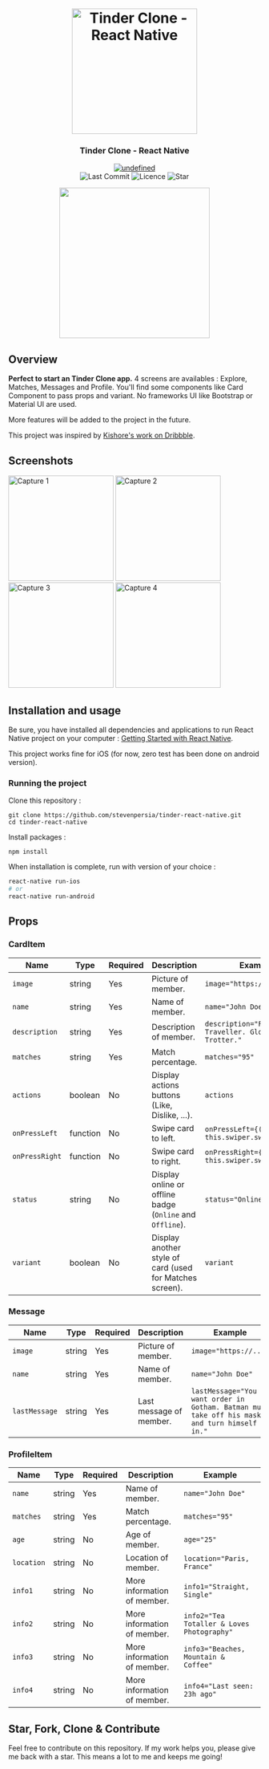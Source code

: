 <h1 align="center">
	<img
		width="250"
		alt="Tinder Clone - React Native"
		src="https://github.com/stevenpersia/tinder-react-native/blob/master/preview/tinder-clone-logo.gif">
</h1>
<h3 align="center">
	Tinder Clone - React Native
</h3>

<p align="center">
	<a href="https://discord.gg/qSEq7XE"><img alt="undefined" src="https://img.shields.io/discord/536625602967502889.svg?colorB=7289DA&label=discord&style=flat-square"></a>
	<br>
	<img alt="Last Commit" src="https://img.shields.io/github/last-commit/stevenpersia/tinder-react-native.svg?style=flat-square">
	<img alt="Licence" src="https://img.shields.io/github/license/stevenpersia/tinder-react-native.svg?style=flat-square">
	<img alt="Star" src="https://img.shields.io/badge/you%20like%20%3F-STAR%20ME-blue.svg?style=flat-square">
</p>

<p align="center">
	<img src="https://github.com/stevenpersia/tinder-react-native/blob/master/preview/tinderclone-preview.gif" width="300">
</p>


## Overview

**Perfect to start an Tinder Clone app.** 4 screens are availables : Explore, Matches, Messages and Profile. You'll find some components like Card Component to pass props and variant. No frameworks UI like Bootstrap or Material UI are used.

More features will be added to the project in the future.

This project was inspired by [Kishore's work on Dribbble](https://dribbble.com/shots/5631075-Dating-App-Sketch-Freebie-Day-334-365-Project365).


## Screenshots

<img
		width="210"
		alt="Capture 1"
		src="https://github.com/stevenpersia/tinder-react-native/blob/master/preview/capture-1.png">
<img
		width="210"
		alt="Capture 2"
		src="https://github.com/stevenpersia/tinder-react-native/blob/master/preview/capture-2.png">
<img
		width="210"
		alt="Capture 3"
		src="https://github.com/stevenpersia/tinder-react-native/blob/master/preview/capture-3.png">
<img
		width="210"
		alt="Capture 4"
		src="https://github.com/stevenpersia/tinder-react-native/blob/master/preview/capture-4.png">


## Installation and usage

Be sure, you have installed all dependencies and applications to run React Native project on your computer : [Getting Started with React Native](https://facebook.github.io/react-native/docs/getting-started).

This project works fine for iOS (for now, zero test has been done on android version).


### Running the project

Clone this repository :

```
git clone https://github.com/stevenpersia/tinder-react-native.git
cd tinder-react-native
```

Install packages :

```
npm install
```

When installation is complete, run with version of your choice :

```bash
react-native run-ios
# or
react-native run-android
```


## Props

### CardItem

| Name | Type | Required | Description | Example |
| -- | -- | -- | -- | -- |
| `image` | string | Yes | Picture of member. | `image="https://..."`|
| `name` | string | Yes | Name of member. | `name="John Doe"`|
| `description` | string | Yes | Description of member. | `description="Full-time Traveller. Globe Trotter."`|
| `matches` | string | Yes | Match percentage. | `matches="95"`|
| `actions` | boolean | No | Display actions buttons (Like, Dislike, ...). | `actions`|
| `onPressLeft` | function | No | Swipe card to left. | `onPressLeft={() => this.swiper.swipeLeft()}`|
| `onPressRight` | function | No | Swipe card to right. | `onPressRight={() => this.swiper.swipeRight()}`|
| `status` | string | No | Display online or offline badge (`Online` and `Offline`). | `status="Online"`|
| `variant` | boolean | No | Display another style of card (used for Matches screen). | `variant`|

### Message

| Name | Type | Required | Description | Example |
| -- | -- | -- | -- | -- |
| `image` | string | Yes | Picture of member. | `image="https://..."`|
| `name` | string | Yes | Name of member. | `name="John Doe"`|
| `lastMessage` | string | Yes | Last message of member. | `lastMessage="You want order in Gotham. Batman must take off his mask and turn himself in."`|


### ProfileItem

| Name | Type | Required | Description | Example |
| -- | -- | -- | -- | -- |
| `name` | string | Yes | Name of member. | `name="John Doe"`|
| `matches` | string | Yes | Match percentage. | `matches="95"`|
| `age` | string | No | Age of member. | `age="25"`|
| `location` | string | No | Location of member. | `location="Paris, France"`|
| `info1` | string | No | More information of member. | `info1="Straight, Single"`|
| `info2` | string | No | More information of member. | `info2="Tea Totaller & Loves Photography"`|
| `info3` | string | No | More information of member. | `info3="Beaches, Mountain & Coffee"`|
| `info4` | string | No | More information of member. | `info4="Last seen: 23h ago"`|


## Star, Fork, Clone & Contribute

Feel free to contribute on this repository. If my work helps you, please give me back with a star. This means a lot to me and keeps me going!
